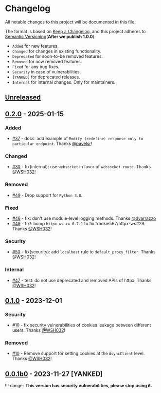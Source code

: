 <!-- The content will be also use in `docs/CHANGELOG/CHANGELOG.md` by `pymdownx.snippets` -->
<!-- Do not use any **relative link** and  **GitHub-specific syntax** ！-->
<!-- Do not rename or move the file -->

# Changelog

All notable changes to this project will be documented in this file.

The format is based on [Keep a Changelog](https://keepachangelog.com/en/1.1.0/),
and this project adheres to [Semantic Versioning](https://semver.org/spec/v2.0.0.html)(**After we publish 1.0.0**).

- `Added` for new features.
- `Changed` for changes in existing functionality.
- `Deprecated` for soon-to-be removed features.
- `Removed` for now removed features.
- `Fixed` for any bug fixes.
- `Security` in case of vulnerabilities.
- `[YANKED]` for deprecated releases.
- `Internal` for internal changes. Only for maintainers.

<!-- Refer to: https://github.com/olivierlacan/keep-a-changelog/blob/main/CHANGELOG.md -->
<!-- Refer to: https://github.com/gradio-app/gradio/blob/main/CHANGELOG.md -->

## [Unreleased]

## [0.2.0] - 2025-01-15

### Added

- [#37](https://github.com/WSH032/fastapi-proxy-lib/pull/37) - docs: add example of `Modify (redefine) response only to particular endpoint`. Thanks [@pavelsr](https://github.com/pavelsr)!

### Changed

- [#30](https://github.com/WSH032/fastapi-proxy-lib/pull/30) - fix(internal): use `websocket` in favor of `websocket_route`. Thanks [@WSH032](https://github.com/WSH032)!

### Removed

- [#49](https://github.com/WSH032/fastapi-proxy-lib/pull/49) - Drop support for `Python 3.8`.

### Fixed

- [#46](https://github.com/WSH032/fastapi-proxy-lib/pull/46) - fix: don't use module-level logging methods. Thanks [@dvarrazzo](https://github.com/dvarrazzo)
- [#49](https://github.com/WSH032/fastapi-proxy-lib/pull/49) - fix!: bump `httpx-ws >= 0.7.1` to fix frankie567/httpx-ws#29. Thanks [@WSH032](https://github.com/WSH032)!

### Security

- [#50](https://github.com/WSH032/fastapi-proxy-lib/pull/50) - fix(security): add `localhost` rule to `default_proxy_filter`. Thanks [@WSH032](https://github.com/WSH032)!

### Internal

- [#47](https://github.com/WSH032/fastapi-proxy-lib/pull/47) - test: do not use deprecated and removed APIs of httpx. Thanks [@WSH032](https://github.com/WSH032)!

## [0.1.0] - 2023-12-01

### Security

- [#10](https://github.com/WSH032/fastapi-proxy-lib/pull/10) - fix security vulnerabilities of cookies leakage between different users. Thanks [@WSH032](https://github.com/WSH032)!

### Removed

- [#10](https://github.com/WSH032/fastapi-proxy-lib/pull/10) - Remove support for setting cookies at the `AsyncClient` level. Thanks [@WSH032](https://github.com/WSH032)!

## [0.0.1b0] - 2023-11-27 [YANKED]

!!! danger
    **This version has security vulnerabilities, please stop using it.**

[unreleased]: https://github.com/WSH032/fastapi-proxy-lib/tree/HEAD
[0.2.0]: https://github.com/WSH032/fastapi-proxy-lib/releases/tag/v0.2.0
[0.1.0]: https://github.com/WSH032/fastapi-proxy-lib/releases/tag/v0.1.0
[0.0.1b0]: https://github.com/WSH032/fastapi-proxy-lib/releases/tag/v0.0.1b0
